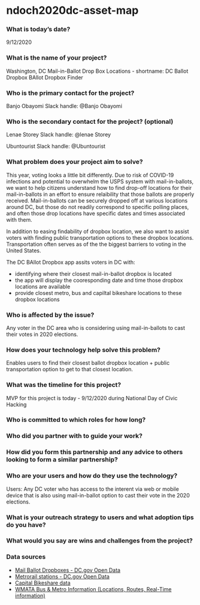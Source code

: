 # ndoch2020dc-asset-map

### What is today’s date?
9/12/2020

### What is the name of your project?

Washington, DC Mail-in-Ballot Drop Box Locations - shortname: DC Ballot Dropbox
BAllot Dropbox Finder

### Who is the primary contact for the project?
Banjo Obayomi
Slack handle: @Banjo Obayomi

### Who is the secondary contact for the project? (optional)
Lenae Storey
Slack handle: @lenae Storey

Ubuntourist
Slack handle: @Ubuntourist

### What problem does your project aim to solve?

This year, voting looks a little bit differently. Due to risk of
COVID-19 infections and potential to overwhelm the USPS system with
mail-in-ballots, we want to help citizens understand how to find
drop-off locations for their mail-in-ballots in an effort to ensure
relaibility that those ballots are properly received. Mail-in-ballots
can be securely dropped off at various locations around DC, but those
do not readily correspond to specific polling places, and often those
drop locations have specific dates and times associated with them.

In addition to easing findability of dropbox location, we also want to assist voters with finding public transportation options to these dropbox locations. Transportation often serves as of the the biggest barriers to voting in the United States. 

The DC BAllot Dropbox app assits voters in DC with:
- identifying where their closest mail-in-ballot dropbox is located
- the app will display the cooresponding date and time those dropbox locations are available 
- provide closest metro, bus and capiltal bikeshare locations to these dropbox locations

### Who is affected by the issue?

Any voter in the DC area who is considering using mail-in-ballots to
cast their votes in 2020 elections.

### How does your technology help solve this problem?

Enables users to find their closest ballot dropbox location + public transportation option to get to that closest location. 

### What was the timeline for this project?

MVP for this project is today - 9/12/2020 during National Day of Civic
Hacking

### Who is committed to which roles for how long?


### Who did you partner with to guide your work?


### How did you form this partnership and any advice to others looking to form a similar partnership?


### Who are your users and how do they use the technology?

Users: Any DC voter who has access to the interent via web or mobile
device that is also using mail-in-ballot option to cast their vote in the 2020 elections. 

### What is your outreach strategy to users and what adoption tips do you have?

### What would you say are wins and challenges from the project?

### Data sources

* [Mail Ballot Dropboxes - 
  DC.gov Open Data](https://opendata.dc.gov/datasets/mail-ballot-drop-boxes)
* [Metrorail stations - 
  DC.gov Open Data](https://opendata.dc.gov/datasets/54018b7f06b943f2af278bbe415df1de_52)
* [Capital Bikeshare
  data](https://gbfs.capitalbikeshare.com/gbfs/en/station_information.json)
* [WMATA Bus & Metro Information (Locations, Routes, Real-Time information)](https://developer.wmata.com/docs/services)
